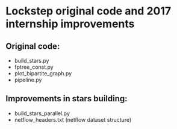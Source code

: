 # Lockstep original code and 2017 internship improvements

## Original code:
* build_stars.py
* fptree_const.py
* plot_bipartite_graph.py
* pipeline.py

## Improvements in stars building:
* build_stars_parallel.py
* netflow_headers.txt (netflow dataset structure)
